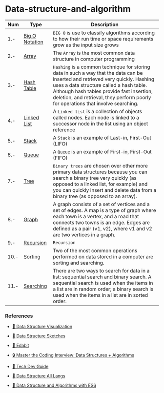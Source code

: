 # Data-structure-and-algorithm

| **Num** | **Type**                              | **Description**                                                                                                                                                                                                                                                                                              |
| ------- | ------------------------------------- | ------------------------------------------------------------------------------------------------------------------------------------------------------------------------------------------------------------------------------------------------------------------------------------------------------------ |
| 1.-     | [Big O Notation](./01-Big-O-Notation) | `BIG O` is use to classify algorithms according to how their run time or space requirements grow as the input size grows                                                                                                                                                                                     |
| 2.-     | [Array](./02-Array)                   | The `Array` is the most common data structure in computer programming                                                                                                                                                                                                                                        |
| 3.-     | [Hash Table](./03-Hash-Table)         | `Hashing` is a common technique for storing data in such a way that the data can be inserted and retrieved very quickly. Hashing uses a data structure called a hash table. Although hash tables provide fast insertion, deletion, and retrieval, they perform poorly for operations that involve searching. |
| 4.-     | [Linked List](./04-Linked-List)       | A `Linked list` is a collection of objects called nodes. Each node is linked to a successor node in the list using an object reference                                                                                                                                                                       |
| 5.-     | [Stack](./05-Stack)                   | A `Stack` is an example of Last-in, First-Out (LIFO)                                                                                                                                                                                                                                                         |
| 6.-     | [Queue](./06-Queue)                   | A `Queue` is an example of First-in, First-Out (FIFO)                                                                                                                                                                                                                                                        |
| 7.-     | [Tree](./07-Tree)                     | `Binary trees` are chosen over other more primary data structures because you can search a binary tree very quickly (as opposed to a linked list, for example) and you can quickly insert and delete data from a binary tree (as opposed to an array).                                                       |
| 8.-     | [Graph](./08-Graph)                   | A graph consists of a set of vertices and a set of edges. A map is a type of graph where each town is a vertex, and a road that connects two towns is an edge. Edges are defined as a pair (v1, v2), where v1 and v2 are two vertices in a graph.                                                            |
| 9.-     | [Recursion](./09-Recursion)           | `Recursion`                                                                                                                                                                                                                                                                                                  |
| 10.-    | [Sorting](./10-Sorting)               | Two of the most common operations performed on data stored in a computer are sorting and searching.                                                                                                                                                                                                          |
| 11.-    | [Searching](./11-Searching)           | There are two ways to search for data in a list: sequential search and binary search. A sequential search is used when the items in a list are in random order; a binary search is used when the items in a list are in sorted order.                                                                        |

### References

- [ :notebook: Data Structure Visualization](https://www.cs.usfca.edu/~galles/visualization/Algorithms.html)

- [ :notebook: Data Structure Sketches](https://okso.app/showcase/data-structures)

- [ :notebook: Edabit](https://edabit.com/challenges/javascript)

- [ :lock: Master the Coding Interview: Data Structures + Algorithms](https://www.udemy.com/course/master-the-coding-interview-data-structures-algorithms/)

- [ :notebook: Tech Dev Guide](https://techdevguide.withgoogle.com/paths/data-structures-and-algorithms/)

- [ :notebook: Data Structure All Langs](https://github.com/oyekanmiayo/data-structures-all-langs)

- [ :notebook: Data Structure and Algorithms with ES6](https://github.com/crizstian/data-structure-and-algorithms-with-ES6)
